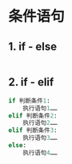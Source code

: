 # 条件语句

## 1. if - else

<figure><img src="https://www.runoob.com/wp-content/uploads/2014/05/006faQNTgw1f5wnm0mcxrg30ci07o47l.gif" alt=""><figcaption></figcaption></figure>

## 2. if - elif&#x20;

```python
if 判断条件1:
    执行语句1……
elif 判断条件2:
    执行语句2……
elif 判断条件3:
    执行语句3……
else:
    执行语句4……
```

